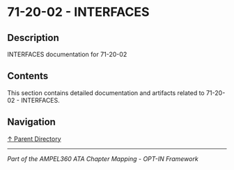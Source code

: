 # 71-20-02 - INTERFACES

## Description

INTERFACES documentation for 71-20-02

## Contents

This section contains detailed documentation and artifacts related to 71-20-02 - INTERFACES.

## Navigation

[↑ Parent Directory](../README.md)

---

*Part of the AMPEL360 ATA Chapter Mapping - OPT-IN Framework*
